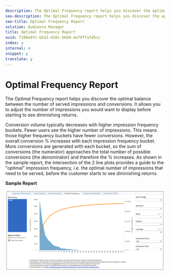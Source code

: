 ```yaml
---
description: The Optimal Frequency report helps you discover the optimal balance between the number of served impressions and conversions. It allows you to adjust the number of impressions you would want to display before starting to see diminishing returns.
seo-description: The Optimal Frequency report helps you discover the optimal balance between the number of served impressions and conversions. It allows you to adjust the number of impressions you would want to display before starting to see diminishing returns.
seo-title: Optimal Frequency Report
solution: Audience Manager
title: Optimal Frequency Report
uuid: f180e9fc-bb15-428c-bbd9-de79ffafd5cc
index: y
internal: n
snippet: y
translate: y
---
```


# Optimal Frequency Report

The Optimal Frequency report helps you discover the optimal balance between the number of served impressions and conversions. It allows you to adjust the number of impressions you would want to display before starting to see diminishing returns.

Conversion volume typically decreases with higher impression frequency buckets. Fewer users see the higher number of impressions. This means those higher frequency buckets have fewer conversions. However, the overall conversion % increases with each impression frequency bucket. More conversions are generated with each bucket, so the sum of conversions (the numerator) approaches the total number of possible conversions (the denominator) and therefore the % increases. As shown in the sample report, the intersection of the 2 line plots provides a guide to the "optimal" impression frequency, i.e. the optimal number of impressions that need to be served, before the customer starts to see diminishing returns.

**Sample Report**

![](assets/optimal-frequency.png) 
